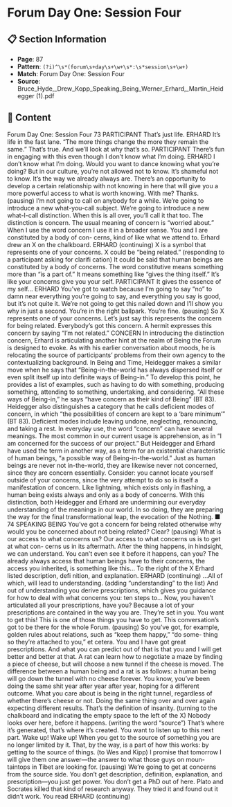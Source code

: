 # Forum Day One: Session Four

## 📋 Section Information

- **Page**: 87
- **Pattern**: `(?i)^\s*(forum\s+day\s+\w+\s*:\s*session\s+\w+)`
- **Match**: Forum Day One: Session Four
- **Source**: Bruce_Hyde,_Drew_Kopp_Speaking_Being_Werner_Erhard,_Martin_Heidegger (1).pdf

## 📄 Content

Forum Day One: Session Four
73
PARTICIPANT
That’s just life.
ERHARD
It’s life in the fast lane. “The more things change the more they remain the same.” That’s true.
And we’ll look at why that’s so.
PARTICIPANT
There’s fun in engaging with this even though I don’t know what I’m doing.
ERHARD
I don’t know what I’m doing. Would you want to dance knowing what you’re doing? But in
our culture, you’re not allowed not to know. It’s shameful not to know. It’s the way we already
always are. There’s an opportunity to develop a certain relationship with not knowing in here
that will give you a more powerful access to what is worth knowing. With me? Thanks.
(pausing)
I’m not going to call on anybody for a while. We’re going to introduce a new what-you-call
subject. We’re going to introduce a new what-I-call distinction. When this is all over, you’ll call
it that too. The distinction is concern. The usual meaning of concern is “worried about.” When I
use the word concern I use it in a broader sense. You and I are constituted by a body of con-
cerns, kind of like what we attend to.
Erhard drew an X on the chalkboard.
ERHARD  (continuing)
X is a symbol that represents one of your concerns. X could be “being related.”
(responding to a participant asking for clarifi cation)
It could be said that human beings are constituted by a body of concerns. The word constitutive
means something more than “is a part of.” It means something like “gives the thing itself.” It’s
like your concerns give you your self.
PARTICIPANT
It gives the essence of my self...
ERHARD
You’ve got to watch because I’m going to say “no” to damn near everything you’re going to say,
and everything you say is good, but it’s not quite it. We’re not going to get this nailed down and
I’ll show you why in just a second. You’re in the right ballpark. You’re fine.
(pausing)
So X represents one of your concerns. Let’s just say this represents the concern for being related.
Everybody’s got this concern. A hermit expresses this concern by saying “I’m not related.”
CONCERN
In introducing the distinction concern, Erhard is articulating
another hint at the realm of Being the Forum is designed to evoke.
As with his earlier conversation about moods, he is relocating the
source of participants’ problems from their own agency to the
contextualizing background.
In Being and Time, Heidegger makes a similar move when
he says that “Being-in-the-world has always dispersed itself or
even split itself up into definite ways of Being-in.” To develop
this point, he provides a list of examples, such as having to do
with something, producing something, attending to something,
undertaking, and considering. “All these ways of Being-in,” he says
“have concern as their kind of Being” (BT 83).
Heidegger also distinguishes a category that he calls deficient
modes of concern, in which “the possibilities of concern are kept
to a ‘bare minimum’” (BT 83). Deficient modes include leaving
undone, neglecting, renouncing, and taking a rest.
In everyday use, the word “concern” can have several
meanings. The most common in our current usage is
apprehension, as in “I am concerned for the success of our
project.” But Heidegger and Erhard have used the term in another
way, as a term for an existential characteristic of human beings, “a
possible way of Being-in-the-world.”
Just as human beings are never not in-the-world, they are
likewise never not concerned, since they are concern essentially.
Consider: you cannot locate yourself outside of your concerns,
since the very attempt to do so is itself a manifestation of concern.
Like lightning, which exists only in flashing, a human being exists
always and only as a body of concerns.
With this distinction, both Heidegger and Erhard are
undermining our everyday understanding of the meanings in
our world. In so doing, they are preparing the way for the final
transformational leap, the evocation of the Nothing. ■
74
SPEAKING BEING
You’ve got a concern for being related otherwise why would you be concerned about not being
related? Clear?
(pausing)
What is our access to what concerns us? Our access to what concerns us is to get at what con-
cerns us in its aftermath. After the thing happens, in hindsight, we can understand. You can’t
even see it before it happens, can you? The already always access that human beings have to
their concerns, the access you inherited, is something like this...
To the right of the X Erhard listed description, defi nition, and explanation.
ERHARD (continuing)
...All of which, will lead to understanding.
(adding “understanding” to the list)
And out of understanding you derive prescriptions, which gives you guidance for how to deal
with what concerns you: ten steps to... Now, you haven’t articulated all your prescriptions, have
you? Because a lot of your prescriptions are contained in the way you are. They’re set in you.
You want to get this! This is one of those things you have to get. This conversation’s got to be
there for the whole Forum.
(pausing)
So you’ve got, for example, golden rules about relations, such as “keep them happy,” “do some-
thing so they’re attached to you,” et cetera. You and I have got great prescriptions. And what
you can predict out of that is that you and I will get better and better at that. A rat can learn
how to negotiate a maze by finding a piece of cheese, but will choose a new tunnel if the cheese
is moved. The difference between a human being and a rat is as follows: a human being will go
down the tunnel with no cheese forever. You know, you’ve been doing the same shit year after
year after year, hoping for a different outcome. What you care about is being in the right tunnel,
regardless of whether there’s cheese or not. Doing the same thing over and over again expecting
different results. That’s the definition of insanity.
(turning to the chalkboard and indicating the empty space to the left of the X)
Nobody looks over here, before it happens.
(writing the word “source”)
That’s where it’s generated, that’s where it’s created. You want to listen up to this next part. Wake
up! Wake up! When you get to the source of something you are no longer limited by it. That, by
the way, is a part of how this works: by getting to the source of things.
(to Wes and Kipp)
I promise that tomorrow I will give them one answer—the answer to what those guys on moun-
taintops in Tibet are looking for.
(pausing)
We’re going to get at concerns from the source side. You don’t get description, definition,
explanation, and prescription—you just get power. You don’t get a PhD out of here. Plato and
Socrates killed that kind of research anyway. They tried it and found out it didn’t work. You read
ERHARD (continuing)